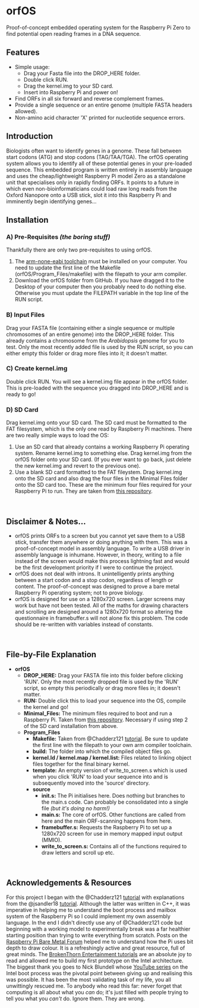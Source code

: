 # orfOS
Proof-of-concept embedded operating system for the Raspberry Pi Zero to find potential open reading frames in a DNA sequence.

## Features
- Simple usage:
    - Drag your Fasta file into the DROP_HERE folder. 
    - Double click RUN.
    - Drag the kernel.img to your SD card.
    - Insert into Raspberry Pi and power on!
- Find ORFs in all six forward and reverse complement frames.
- Provide a single sequence or an entire genome (multiple FASTA headers allowed).
- Non-amino acid character 'X' printed for nucleotide sequence errors.

## Introduction
Biologists often want to identify genes in a genome.  These fall between start codons (ATG) and stop codons (TAG/TAA/TGA).  The orfOS operating system allows you to identify all of these potential genes in your pre-loaded sequence.  This embedded program is written entirely in assembly language and uses the cheap/lightweight Raspberry Pi model Zero as a standalone unit that specialises only in rapidly finding ORFs.  It points to a future in which even non-bioinformaticians could load raw long reads from the Oxford Nanopore onto a USB stick, slot it into this Raspberry Pi and imminently begin identifying genes...

## Installation
### A) Pre-Requisites *(the boring stuff)*
Thankfully there are only two pre-requisites to using orfOS.
1. The [arm-none-eabi toolchain](https://developer.arm.com/tools-and-software/open-source-software/developer-tools/gnu-toolchain/gnu-rm/downloads) must be installed on your computer.  You need to update the first line of the Makefile (orfOS/Program_Files/makefile) with the filepath to your arm compiler.
2. Download the orfOS folder from GitHub.  If you have dragged it to the Desktop of your computer then you probably need to do nothing else.  Otherwise you must update the FILEPATH variable in the top line of the RUN script.

### B) Input Files
Drag your FASTA file (containing either a single sequence or multiple chromosomes of an entire genome) into the DROP_HERE folder.  This already contains a chromosome from the *Arabidopsis* genome for you to test.  Only the most recently added file is used by the RUN script, so you can either empty this folder or drag more files into it; it doesn't matter.

### C) Create kernel.img
Double click RUN.  You will see a kernel.img file appear in the orfOS folder.  This is pre-loaded with the sequence you dragged into DROP_HERE and is ready to go!

### D) SD Card
Drag kernel.img onto your SD card.  The SD card must be formatted to the FAT filesystem, which is the only one read by Raspberry Pi machines.  There are two really simple ways to load the OS:
1. Use an SD card that already contains a working Raspberry Pi operating system.  Rename kernel.img to something else.  Drag kernel.img from the orfOS folder onto your SD card.  (If you ever want to go back, just delete the new kernel.img and revert to the previous one).
2. Use a blank SD card formatted to the FAT fileystem.  Drag kernel.img onto the SD card and also drag the four files in the Minimal Files folder onto the SD card too.  These are the minimum four files required for your Raspberry Pi to run.  They are taken from [this repository](https://github.com/raspberrypi/firmware/tree/master/boot).

<br />

## Disclaimer & Notes...
- orfOS prints ORFs to a screen but you cannot yet save them to a USB stick, transfer them anywhere or doing anything with them.  This was a proof-of-concept model in assembly language.  To write a USB driver in assembly language is inhumane.  However, in theory, writing to a file instead of the screen would make this process lightning fast and would be the first development priority if I were to continue the project.  
- orfOS does not deal with introns.  It unintelligently prints anything between a start codon and a stop codon, regardless of length or content.  The proof-of-concept was designed to prove a bare metal Raspberry Pi operating system; not to prove biology.
- orfOS is designed for use on a 1280x720 screen.  Larger screens may work but have not been tested.  All of the maths for drawing characters and scrolling are designed around a 1280x720 format so altering the questionnaire in framebuffer.s will not alone fix this problem.  The code should be re-written with variables instead of constants.

<br />

## File-by-File Explanation
- **orfOS**
    - **DROP_HERE:** Drag your FASTA file into this folder before clicking 'RUN'.  Only the most recently dropped file is used by the 'RUN' script, so empty this periodically or drag more files in; it doesn't matter.
    - **RUN:** Double click this to load your sequence into the OS, compile the kernel and go!
    - **Minimal_Files:** The minimum files required to boot and run a Raspberry Pi.  Taken from [this repository](https://github.com/raspberrypi/firmware/tree/master/boot).  Necessary if using step 2 of the SD card installation from above. 
    - **Program_Files**
        - **Makefile:** Taken from @Chadderz121 [tutorial](https://www.cl.cam.ac.uk/projects/raspberrypi/tutorials/os/ok01.html).  Be sure to update the first line with the filepath to your own arm compiler toolchain.
        - **build:** The folder into which the compiled object files go.
        - **kernel.ld / kernel.map / kernel.list:** Files related to linking object files together for the final binary kernel.
        - **template:** An empty version of write_to_screen.s which is used when you click 'RUN' to load your sequence into and is subsequently moved into the 'source' directory.
        - **source**
            - **init.s:** The Pi initialises here.  Does nothing but branches to the main.s code.  Can probably be consolidated into a single file *(but it's doing no harm!)*
            - **main.s:** The core of orfOS.  Other functions are called from here and the main ORF-scanning happens from here.
            - **framebuffer.s:** Requests the Raspberry Pi to set up a 1280x720 screen for use in memory mapped input output (MMIO).
            - **write_to_screen.s:** Contains all of the functions required to draw letters and scroll up etc.

<br />

## Acknowledgements & Resources
For this project I began with the @Chadderz121 [tutorial](https://www.cl.cam.ac.uk/projects/raspberrypi/tutorials/os/ok01.html) with explanations from the @jsandler18 [tutorial](https://jsandler18.github.io/).  Although the latter was written in C++, it was imperative in helping me to understand the boot process and mailbox system of the Raspberry Pi so I could implement my own assembly language.  In the end I didn't directly use any of @Chadderz121 code but beginning with a working model to experimentally break was a far healthier starting position than trying to write everything from scratch.  Posts on the [Raspberry Pi Bare Metal Forum](https://www.raspberrypi.org/forums/viewforum.php?f=72) helped me to understand how the Pi uses bit depth to draw colour.  It is a refreshingly active and great resource, full of great minds.  The [BrokenThorn Entertainment tutorials](http://www.brokenthorn.com/Resources/OSDevIndex.html) are an absolute joy to read and allowed me to build my first prototype on the Intel architecture.  The biggest thank you goes to Nick Blundell whose [YouTube series](https://www.youtube.com/user/blundelnyt/videos) on the Intel boot process was the pivotal point between giving up and realising this was possible.  It has been the most validating task of my life, you all unwittingly rescued me.  To anybody who read this far: never forget that computing is all about what you *can* do; it's just filled with people trying to tell you what you *can't* do.  Ignore them.  They are wrong.
